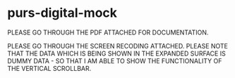# purs-digital-mock



PLEASE GO THROUGH THE PDF ATTACHED FOR DOCUMENTATION.



PLEASE GO THROUGH THE SCREEN RECODING ATTACHED. PLEASE NOTE THAT THE DATA WHICH IS BEING SHOWN IN THE EXPANDED SURFACE IS DUMMY DATA - SO THAT I AM ABLE TO SHOW THE FUNCTIONALITY OF THE VERTICAL SCROLLBAR. 


